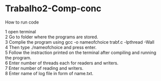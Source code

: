 # Trabalho2-Comp-conc

How to run code 

1 open terminal\
2 Go to folder where the programs are stored.\
3 Complie the program using gcc -o nameofchoice trabf.c -lpthread -Wall\
4 Then type ./nameofchoice and press enter.\
5 Follow the instraction printed on the terminal after compiling and running the program.\
6 Enter number of threads each for readers and writers.\
7 Enter number of reading and writers.\
8 Enter name of log file in form of name.txt.

